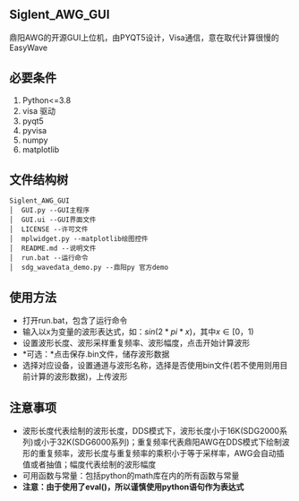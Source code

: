 ## Siglent_AWG_GUI
鼎阳AWG的开源GUI上位机，由PYQT5设计，Visa通信，意在取代计算很慢的EasyWave

## 必要条件
1. Python<=3.8
2. visa 驱动
3. pyqt5
4. pyvisa
5. numpy
6. matplotlib

## 文件结构树
```
Siglent_AWG_GUI
│  GUI.py --GUI主程序
│  GUI.ui --GUI界面文件
│  LICENSE --许可文件
│  mplwidget.py --matplotlib绘图控件
│  README.md --说明文件
│  run.bat --运行命令
│  sdg_wavedata_demo.py --鼎阳py 官方demo
```


## 使用方法
- 打开run.bat，包含了运行命令
- 输入以x为变量的波形表达式，如：$sin(2*pi*x)$，其中$x\in [0，1)$
- 设置波形长度、波形采样重复频率、波形幅度，点击开始计算波形
- *可选：*点击保存.bin文件，储存波形数据
- 选择对应设备，设置通道与波形名称，选择是否使用bin文件(若不使用则用目前计算的波形数据)，上传波形


## 注意事项
- 波形长度代表绘制的波形长度，DDS模式下，波形长度小于16K(SDG2000系列)或小于32K(SDG6000系列)；重复频率代表鼎阳AWG在DDS模式下绘制波形的重复频率，波形长度与重复频率的乘积小于等于采样率，AWG会自动插值或者抽值；幅度代表绘制的波形幅度
- 可用函数与常量：包括python的math库在内的所有函数与常量
- **注意：由于使用了eval()，所以谨慎使用python语句作为表达式**
